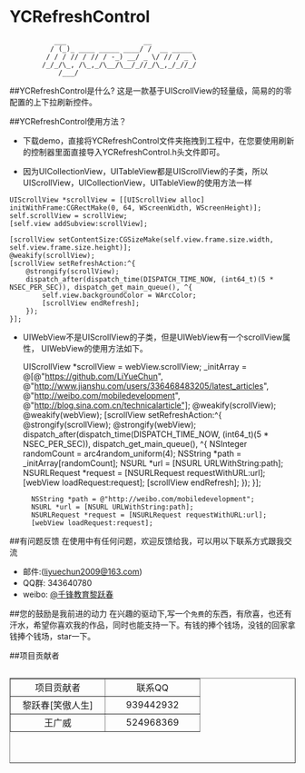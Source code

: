 # YCRefreshControl


               ___                   __
              / (_)_ ____ _____ ____/ /  __ _____
             / / / // / // / -_) __/ _ \/ // / _ \
            /_/_/\_, /\_,_/\__/\__/_//_/\_,_/_//_/
                /___/


##YCRefreshControl是什么?
这是一款基于UIScrollView的轻量级，简易的的零配置的上下拉刷新控件。

##YCRefreshControl使用方法？

* 下载demo，直接将YCRefreshControl文件夹拖拽到工程中，在您要使用刷新的控制器里面直接导入YCRefreshControl.h头文件即可。


* 因为UICollectionView，UITableView都是UIScrollView的子类，所以UIScrollView，UICollectionView，UITableView的使用方法一样
<html>

       
    UIScrollView *scrollView = [[UIScrollView alloc] initWithFrame:CGRectMake(0, 64, WScreenWidth, WScreenHeight)];
    self.scrollView = scrollView;
    [self.view addSubview:scrollView];

    [scrollView setContentSize:CGSizeMake(self.view.frame.size.width, self.view.frame.size.height)];
    @weakify(scrollView);
    [scrollView setRefreshAction:^{
        @strongify(scrollView);
        dispatch_after(dispatch_time(DISPATCH_TIME_NOW, (int64_t)(5 * NSEC_PER_SEC)), dispatch_get_main_queue(), ^{
            self.view.backgroundColor = WArcColor;
            [scrollView endRefresh];
        });
    }];

</html>

* UIWebView不是UIScrollView的子类，但是UIWebView有一个scrollView属性， UIWebView的使用方法如下。


     UIScrollView *scrollView = webView.scrollView;
     _initArray = @[@"https://github.com/LiYueChun", @"http://www.jianshu.com/users/336468483205/latest_articles", @"http://weibo.com/mobiledevelopment", @"http://blog.sina.com.cn/technicalarticle"];
     @weakify(scrollView);
     @weakify(webView);
     [scrollView setRefreshAction:^{
        @strongify(scrollView);
        @strongify(webView);
        dispatch_after(dispatch_time(DISPATCH_TIME_NOW, (int64_t)(5 * NSEC_PER_SEC)), dispatch_get_main_queue(), ^{
            NSInteger randomCount = arc4random_uniform(4);
            NSString *path = _initArray[randomCount];
            NSURL *url = [NSURL URLWithString:path];
            NSURLRequest *request = [NSURLRequest requestWithURL:url];
            [webView loadRequest:request];
            [scrollView endRefresh];
        }); 
        }];
        
        NSString *path = @"http://weibo.com/mobiledevelopment";
        NSURL *url = [NSURL URLWithString:path];
        NSURLRequest *request = [NSURLRequest requestWithURL:url];
        [webView loadRequest:request];
    
##有问题反馈
在使用中有任何问题，欢迎反馈给我，可以用以下联系方式跟我交流

* 邮件:(liyuechun2009@163.com)
* QQ群: 343640780
* weibo: [@千锋教育黎跃春](http://weibo.com/mobiledevelopment)

##您的鼓励是我前进的动力
在兴趣的驱动下,写一个`免费`的东西，有欣喜，也还有汗水，希望你喜欢我的作品，同时也能支持一下。有钱的捧个钱场，没钱的回家拿钱捧个钱场，star一下。


##项目贡献者

<html>
<table border = '1' height = '150' align = 'left' width = '300'>
    <tr align = 'center'>
        <td width = '150'>项目贡献者</td>
        <td width = '150'>联系QQ</td>
    </tr>
    <tr align = 'center'>
        <td width = '150'>黎跃春[笑傲人生]</td>
        <td width = '150'>939442932</td>
    </tr>
    <tr align = 'center'>
        <td width = '150'>王广威</td>
        <td width = '150'>524968369</td>
    </tr>
</table>
</html>
